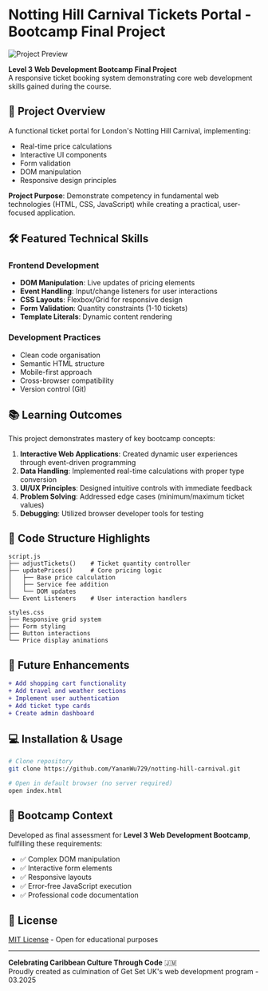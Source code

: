 # Notting Hill Carnival Tickets Portal - Bootcamp Final Project

![Project Preview](docs/project-preview.png)

**Level 3 Web Development Bootcamp Final Project**  
A responsive ticket booking system demonstrating core web development skills gained during the course.

## 🚀 Project Overview

A functional ticket portal for London's Notting Hill Carnival, implementing:

- Real-time price calculations
- Interactive UI components
- Form validation
- DOM manipulation
- Responsive design principles

**Project Purpose**: Demonstrate competency in fundamental web technologies (HTML, CSS, JavaScript) while creating a practical, user-focused application.

## 🛠️ Featured Technical Skills

### Frontend Development

- **DOM Manipulation**: Live updates of pricing elements
- **Event Handling**: Input/change listeners for user interactions
- **CSS Layouts**: Flexbox/Grid for responsive design
- **Form Validation**: Quantity constraints (1-10 tickets)
- **Template Literals**: Dynamic content rendering

### Development Practices

- Clean code organisation
- Semantic HTML structure
- Mobile-first approach
- Cross-browser compatibility
- Version control (Git)

## 📚 Learning Outcomes

This project demonstrates mastery of key bootcamp concepts:

1. **Interactive Web Applications**: Created dynamic user experiences through event-driven programming
2. **Data Handling**: Implemented real-time calculations with proper type conversion
3. **UI/UX Principles**: Designed intuitive controls with immediate feedback
4. **Problem Solving**: Addressed edge cases (minimum/maximum ticket values)
5. **Debugging**: Utilized browser developer tools for testing

## 🧩 Code Structure Highlights

```plaintext
script.js
├── adjustTickets()    # Ticket quantity controller
├── updatePrices()     # Core pricing logic
│   ├── Base price calculation
│   ├── Service fee addition
│   └── DOM updates
└── Event Listeners    # User interaction handlers

styles.css
├── Responsive grid system
├── Form styling
├── Button interactions
└── Price display animations
```

## 🚧 Future Enhancements

```diff
+ Add shopping cart functionality
+ Add travel and weather sections
+ Implement user authentication
+ Add ticket type cards
+ Create admin dashboard
```

## 💻 Installation & Usage

```bash
# Clone repository
git clone https://github.com/YananWu729/notting-hill-carnival.git

# Open in default browser (no server required)
open index.html
```

## 📝 Bootcamp Context

Developed as final assessment for **Level 3 Web Development Bootcamp**, fulfilling these requirements:

- ✅ Complex DOM manipulation
- ✅ Interactive form elements
- ✅ Responsive layouts
- ✅ Error-free JavaScript execution
- ✅ Professional code documentation

## 📄 License

[MIT License](LICENSE.md) - Open for educational purposes

---

**Celebrating Caribbean Culture Through Code** 🇯🇲  
Proudly created as culmination of Get Set UK's web development program - 03.2025

